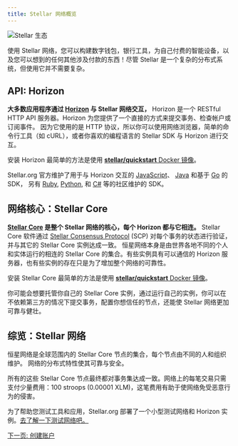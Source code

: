 ```yaml
---
title: Stellar 网络概览
---
```


![Stellar 生态](https://www.stellar.org/wp-content/uploads/2016/06/Stellar-Ecosystem-v031.png)

使用 Stellar 网络，您可以构建数字钱包，银行工具，为自己付费的智能设备，以及您可以想到的任何其他涉及付款的东西！尽管 Stellar 是一个复杂的分布式系统，但使用它并不需要复杂。

## API: Horizon

**大多数应用程序通过 [Horizon](https://www.stellar.org/developers/horizon/reference/) 与 Stellar 网络交互，** Horizon 是一个 RESTful HTTP API 服务器。Horizon 为您提供了一个直接的方式来提交事务、检查帐户或订阅事件。 因为它使用的是 HTTP 协议，所以你可以使用网络浏览器，简单的命令行工具（如 cURL），或者你喜欢的编程语言的 Stellar SDK 与 Horizon 进行交互。

安装 Horizon 最简单的方法是使用 [**stellar/quickstart** Docker 镜像](https://hub.docker.com/r/stellar/quickstart/)。

Stellar.org 官方维护了用于与 Horizon 交互的 [JavaScript](https://github.com/stellar/js-stellar-sdk)、 [Java](https://github.com/stellar/java-stellar-sdk) 和基于 [Go](https://github.com/stellar/go/tree/master/clients/horizon) 的 SDK， 另有 [Ruby](https://github.com/stellar/ruby-stellar-sdk), [Python](https://github.com/StellarCN/py-stellar-base), 和 [C#](https://github.com/elucidsoft/dotnet-stellar-sdk) 等的社区维护的 SDK。

## 网络核心：Stellar Core

**[Stellar Core](../../stellar-core/learn/admin.html) 是整个 Stellar 网络的核心，每个 Horizon 都与它相连。** Stellar Core 软件通过 [Stellar Consensus Protocol](../concepts/scp.html) (SCP) 对每个事务的状态进行验证，并与其它的 Stellar Core 实例达成一致。 恒星网络本身是由世界各地不同的个人和实体运行的相连的 Stellar Core 的集合。有些实例具有可以通信的 Horizon 服务器，也有些实例的存在只是为了增加整个网络的可靠性。

安装 Stellar Core 最简单的方法是使用 [**stellar/quickstart** Docker 镜像](https://hub.docker.com/r/stellar/quickstart/)。

你可能会想要托管你自己的 Stellar Core 实例，通过运行自己的实例，你可以在不依赖第三方的情况下提交事务，配置你想信任的节点，还能使 Stellar 网络更加可靠与健壮。

## 综览：Stellar 网络

恒星网络是全球范围内的 Stellar Core 节点的集合，每个节点由不同的人和组织维护。 网络的分布式特性使其可靠与安全。

所有的这些 Stellar Core 节点最终都对事务集达成一致。网络上的每笔交易只需支付少量费用：100 stroops (0.00001 XLM)，这笔费用有助于使网络免受恶意行为的侵害。

为了帮助您测试工具和应用，Stellar.org 部署了一个小型测试网络和 Horizon 实例。[去了解一下测试网络吧。](../concepts/test-net.md)

<div class="sequence-navigation">
  <a class="button button--next" href="create-account.html">下一页: 创建账户</a>
</div>

